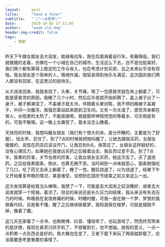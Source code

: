 ```yaml
---
layout:     post
title:      "have a fever"
subtitle:   " \"一点思考\""
date:       2019-10-05 17:31:00
author:     "weak old dog"
header-img-credit: false
tags:
    - 瞎聊
---
```



昨天下午跟女朋友去大润发，她骑电动车，我在后面骑着自行车。夜幕降临，我们就缓缓的走着，仿佛在一个小城在自己的城市，生活这么下去，岂不是也挺美好。我们两个都有算得上稳定的工作与收入，也在考虑计划买房，总之未来似乎没有烦恼。我女朋友是个简单的人，情绪外漏，很容易得到快乐与满足，这次国庆我们两人都没有回家，在这里过的挺快乐。

从大润发回来，我就发烧了，头晕，关节痛，喝了一包感冒灵就在床上躺着了，可能是感冒灵的原因，我睡了几个小时，然后后半夜就开始折腾了，盖上被子出了一身汗，被子都潮湿了，不盖被子就太冷，伴随着头晕目眩，我不停的踢被子盖被子，中间一次腹泻，我强忍着站起来跑到卫生间。又有一次太渴了，感觉浑身都在冒火，水瓶里的太热了，不能直接喝，我就那样神情恍惚的等着水，可乐倒是有的，可我不敢喝。这一晚上太痛苦了，基本没怎么睡着。

天快亮的时候，我想叫醒女朋友（我们有个很大的床，是分开睡的，主要是为了舒服），怕太早，忍住了，到了7点的时候我把她叫醒了，让她去跟我买药，女朋友傻傻的，说现在药店应该没开门，让我忍到8点。我答应了，女朋友这样挺好的，没有心理压力，如果她在我提出买药之后接着出去，我反而过意不去。到了7点半，我晕的厉害，关节也疼的厉害，让我女朋友去买药，她这次去了。买了退烧药，之后给我煮面条，倒水，也算无微不至。当时闻到一点味就恶心，面条勉强吃了几口，吃了药又去床上躺着了，睡了一觉。醒后烧退了，以为烧退了，结果下午又开始重复昨晚的情况，甚是难受，没想到在国庆节结束之前又来这么一出。

这次发烧算是给我当头棒喝，我想了一下，可能是去大润发之前没睡好，或者去大润发就穿一个短袖，着凉了。但总的来说还是长久压力的结果，我从来没有失去压力的时候，昨晚我在发烧疼痛的时候，时睡时醒，可我一直在做一个梦，梦里的我做看代码，总是看不懂，醒了之后继续做着梦，我知道我在做梦，可就是摆脱不掉，像着了魔。

这几天在家看了一点书，也刷微博、抖音、懂球帝了，也玩游戏了。然而终究带来的是厌倦，我现在甚至讨厌手机了，不想看到它，也不想碰。放假的意义，一点一点积累一点东西总是好的。我大概也在变了，王者下载下来玩了两局就卸载了。应该需要思考更重要的事情了。